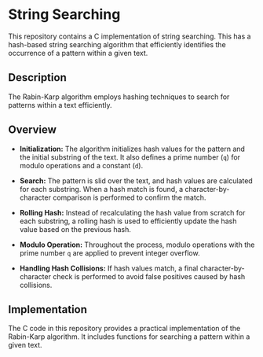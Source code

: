 # String Searching

This repository contains a C implementation of string searching. This has a hash-based string searching algorithm that efficiently identifies the occurrence of a pattern within a given text.

## Description

The Rabin-Karp algorithm employs hashing techniques to search for patterns within a text efficiently. 

## Overview

- **Initialization:** The algorithm initializes hash values for the pattern and the initial substring of the text. It also defines a prime number (`q`) for modulo operations and a constant (`d`).

- **Search:** The pattern is slid over the text, and hash values are calculated for each substring. When a hash match is found, a character-by-character comparison is performed to confirm the match.

- **Rolling Hash:** Instead of recalculating the hash value from scratch for each substring, a rolling hash is used to efficiently update the hash value based on the previous hash.

- **Modulo Operation:** Throughout the process, modulo operations with the prime number `q` are applied to prevent integer overflow.

- **Handling Hash Collisions:** If hash values match, a final character-by-character check is performed to avoid false positives caused by hash collisions.

## Implementation

The C code in this repository provides a practical implementation of the Rabin-Karp algorithm. It includes functions for searching a pattern within a given text.